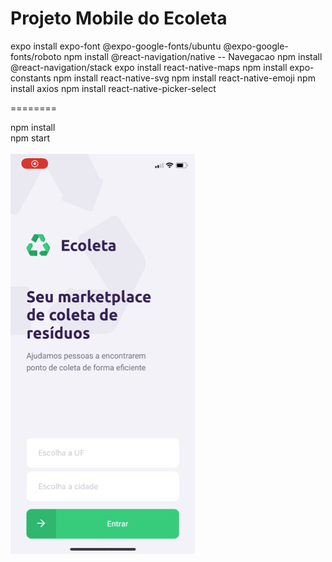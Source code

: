 # Projeto Mobile do Ecoleta

expo install expo-font @expo-google-fonts/ubuntu @expo-google-fonts/roboto
npm install @react-navigation/native    -- Navegacao
npm install @react-navigation/stack
expo install react-native-maps
npm install expo-constants
npm install react-native-svg
npm install react-native-emoji
npm install axios
npm install react-native-picker-select

======== 

npm install<br/>
npm start<br/>
<br/>
<img src='./demo/demo.gif' />